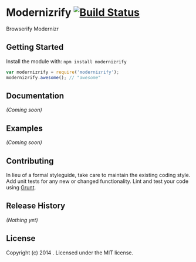 # Modernizrify [![Build Status](https://secure.travis-ci.org/HarrisSidiropoulos/modernizrify.png?branch=master)](http://travis-ci.org/HarrisSidiropoulos/modernizrify)

Browserify Modernizr

## Getting Started
Install the module with: `npm install modernizrify`

```javascript
var modernizrify = require('modernizrify');
modernizrify.awesome(); // "awesome"
```

## Documentation
_(Coming soon)_

## Examples
_(Coming soon)_

## Contributing
In lieu of a formal styleguide, take care to maintain the existing coding style. Add unit tests for any new or changed functionality. Lint and test your code using [Grunt](http://gruntjs.com/).

## Release History
_(Nothing yet)_

## License
Copyright (c) 2014 . Licensed under the MIT license.
